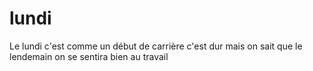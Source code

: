 # lundi
Le lundi c'est comme un début de carrière c'est dur mais on sait que le lendemain on se sentira bien au travail

